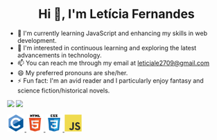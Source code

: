 <h1 align="center">Hi 👋, I'm Letícia Fernandes</h1>


- 🌱 I'm currently learning JavaScript and enhancing my skills in web development.
- 👀 I'm interested in continuous learning and exploring the latest advancements in technology.
- 📫 You can reach me through my email at leticiale2709@gmail.com
- 😄 My preferred pronouns are she/her.
- ⚡ Fun fact: I'm an avid reader and I particularly enjoy fantasy and science fiction/historical novels.


<p>
  <img src="https://github-readme-stats.vercel.app/api?username=lele-sf&show_icons=true&theme=dark" width="470"/>
  <img src="https://github-readme-stats.vercel.app/api/top-langs/?username=lele-sf&layout=compact&theme=dark" width="420"/>
</p>


<p align="left"> 
  <a href="https://www.cprogramming.com/" target="_blank" rel="noreferrer"> 
    <img src="https://raw.githubusercontent.com/devicons/devicon/master/icons/c/c-original.svg" alt="c" width="40" height="40"/> 
  </a> 
  <a href="https://www.w3.org/html/" target="_blank" rel="noreferrer"> 
    <img src="https://raw.githubusercontent.com/devicons/devicon/master/icons/html5/html5-original-wordmark.svg" alt="html5" width="40" height="40"/> 
  </a> 
   <a href="https://www.w3schools.com/css/" target="_blank" rel="noreferrer"> 
    <img src="https://raw.githubusercontent.com/devicons/devicon/master/icons/css3/css3-original-wordmark.svg" alt="css3" width="40" height="40"/> 
  </a> 
  <a href="https://developer.mozilla.org/en-US/docs/Web/JavaScript" target="_blank" rel="noreferrer"> 
    <img src="https://raw.githubusercontent.com/devicons/devicon/master/icons/javascript/javascript-original.svg" alt="javascript" width="40" height="40"/> 
  </a> 
</p>

